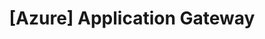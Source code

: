 ---
title: "[Azure] Application Gateway"
excerpt: "Azure에서 제공하는 L7 Load Balancer Resource"
categories:
  - Azure
tags:
  - Cloud
  - Network
  - Azure
---